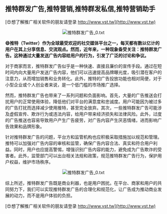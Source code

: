 ## **推特群发广告,推特营销,推特群发私信,推特营销助手**

[😍想了解推广相关软件的朋友请登录 http://www.vst.tw](http://www.vst.tw)

 <center><img src="https://vst.tw/MP4/tuiguang/png/0.png" alt="推特群发广告_0.txt"></center>

**😄推特（Twitter）作为全球最受欢迎的社交媒体平台之一，每天都有数以亿计的用户在其上分享信息、交流观点。然而，近年来，一种现象备受关注：推特群发广告。这种通过大量发送广告内容给用户的行为，引发了广泛的讨论和争议。**

对于商家而言，推特群发广告似乎是一种快速、直接且廉价的宣传手段。通过在短时间内向大量用户发送广告内容，他们可以迅速提高品牌曝光度，吸引潜在客户的注意力，从而增加销售和业务转化。此外，推特的广告投放功能也相对简便，对于小型企业或个人创业者来说，是一个低门槛的市场推广选择。

然而，推特群发广告也带来了一系列问题和负面影响。首先，大量的广告推送会打扰用户的正常使用体验，降低他们对平台的满意度和忠诚度。用户可能因为被过多的广告打扰而选择减少使用推特，甚至完全放弃。其次，一些推特群发广告可能涉及虚假宣传、欺诈行为或违法内容，给用户带来经济损失和法律风险。此外，过度的广告推送也容易导致用户产生广告疲劳，对广告内容产生厌恶情绪，进而影响广告效果和品牌形象。

针对推特群发广告的问题，平台方和监管机构也应积极采取措施加以规范和管理。推特可以加强对广告内容的审核和监管，确保广告内容合法、真实和符合用户利益。同时，用户也应提高警惕，增强识别广告内容的能力，避免成为广告欺诈的受害者。此外，监管部门可以出台相关法规和政策，规范推特群发广告行为，保护用户权益，维护市场秩序。

 <center><img src="https://vst.tw/MP4/tuiguang/png/3.png" alt="推特群发广告_0.txt"></center>

综上所述，推特群发广告既是商业利器，也是用户困扰。在平台、商家和用户的共同努力下，我们可以实现推特群发广告的合理化和规范化，让广告成为推动商业发展的动力，而不是用户体验的负担。

[😍想了解推广相关软件的朋友请登录 http://www.vst.tw](http://www.vst.tw)



